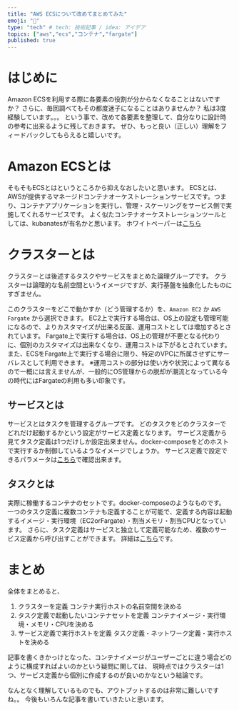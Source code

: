 ```yaml
---
title: "AWS ECSについて改めてまとめてみた"
emoji: "🌟"
type: "tech" # tech: 技術記事 / idea: アイデア
topics: ["aws","ecs","コンテナ","fargate"]
published: true
---
```


# はじめに

Amazon ECSを利用する際に各要素の役割が分からなくなることはないですか？
さらに、毎回調べてもその都度迷子になることはありませんか？
私は3度経験しています。。。
という事で、改めて各要素を整理して、自分なりに設計時の参考に出来るように残しておきます。
ぜひ、もっと良い（正しい）理解をフィードバックしてもらえると嬉しいです。


# Amazon ECSとは

そもそもECSとはというところから抑えなおしたいと思います。
ECSとは、AWSが提供するマネージドコンテナオーケストレーションサービスです。つまり、コンテナアプリケーションを実行し、管理・スケーリングをサービス側で実施してくれるサービスです。
よく似たコンテナオーケストレーションツールとしては、kubanatesが有名かと思います。
ホワイトペーパーは[こちら](https://docs.aws.amazon.com/ja_jp/AmazonECS/latest/developerguide/Welcome.html)


# クラスターとは

クラスターとは後述するタスクやサービスをまとめた論理グループです。
クラスターは論理的な名前空間というイメージですが、実行基盤を抽象化したものにすぎません。

このクラスターをどこで動かすか（どう管理するか）を、`Amazon EC2` か `AWS Fargate` から選択できます。
EC2上で実行する場合は、OS上の設定も管理可能になるので、よりカスタマイズが出来る反面、運用コストとしては増加するとされています。
Fargate上で実行する場合は、OS上の管理が不要となる代わりに、個別のカスタマイズは出来なくなり、運用コストは下がるとされています。
また、ECSをFargate上で実行する場合に限り、特定のVPCに所属させずにサーバレスとして利用できます。
※運用コストの部分は使い方や状況によって異なるので一概には言えませんが、一般的にOS管理からの脱却が潮流となっている今の時代にはFargateの利用も多い印象です。


## サービスとは

サービスとはタスクを管理するグループです。
どのタスクをどのクラスターでどれだけ起動するかという設定がサービス定義となります。
サービス定義から見てタスク定義は1つだけしか設定出来ません。docker-composeをどのホストで実行するか制御しているようなイメージでしょうか。
サービス定義で設定できるパラメータは[こちら](https://docs.aws.amazon.com/ja_jp/AmazonECS/latest/developerguide/service_definition_parameters.html)で確認出来ます。


## タスクとは

実際に稼働するコンテナのセットです。docker-composeのようなものです。
一つのタスク定義に複数コンテナも定義することが可能で、定義する内容は起動するイメージ・実行環境（EC2orFargate）・割当メモリ・割当CPUとなっています。
さらに、タスク定義はサービスと独立して定義可能なため、複数のサービス定義から呼び出すことができます。
詳細は[こちら](https://docs.aws.amazon.com/ja_jp/AmazonECS/latest/developerguide/task_definitions.html)です。


# まとめ

全体をまとめると、

1. クラスターを定義
  コンテナ実行ホストの名前空間を決める
2. タスク定義で起動したいコンテナセットを定義
  コンテナイメージ・実行環境・メモリ・CPUを決める
3. サービス定義で実行ホストを定義
  タスク定義・ネットワーク定義・実行ホストを決める


記事を書くきかっけとなった、コンテナイメージがユーザーごとに違う場合どのように構成すればよいのかという疑問に関しては、
現時点ではクラスターは1つ、サービス定義から個別に作成するのが良いのかなという結論です。

なんとなく理解しているものでも、アウトプットするのは非常に難しいですね。。
今後もいろんな記事を書いていきたいと思います。


